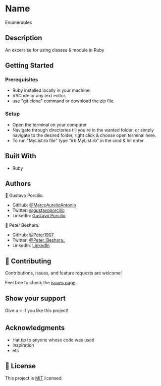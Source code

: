 # Name

Enumerables

## Description

An excersise for using classes & module in Ruby

## Getting Started

### Prerequisites

- Ruby installed locally in your machine.
- VSCode or any text editor.
- use "git clone" command or download the zip file.

### Setup

- Open the terminal on your computer
- Navigate through directories till you're in the wanted folder, or simply navigate to the desired folder, right click & choose open terminal here.
- To run "MyList.rb file" type "irb MyList.rb" in the cmd & hit enter

## Built With

- Ruby

## Authors

👤 Gustavo Porcilio.

- GitHub: [@MarcoAurelioAntonio](https://github.com/MarcoAurelioAntonio)
- Twitter: [@gustavoporcilio](https://twitter.com/gustavoporcilio)
- LinkedIn: [Gustavo Porcilio](https://www.linkedin.com/in/gustavo-porcilio-4496a223a/)

👤 Peter Beshara.

- GitHub: [@Peter1907](https://github.com/Peter1907)
- Twitter: [@Peter_Beshara_](https://twitter.com/Peter_Beshara_)
- LinkedIn: [LinkedIn](https://www.linkedin.com/in/peter-beshara-b33681241/)

## 🤝 Contributing

Contributions, issues, and feature requests are welcome!

Feel free to check the [issues page](../../issues/).

## Show your support

Give a ⭐️ if you like this project!

## Acknowledgments

- Hat tip to anyone whose code was used
- Inspiration
- etc

## 📝 License

This project is [MIT](./LICENSE) licensed.